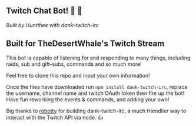 ## Twitch Chat Bot! :robot: :speech_balloon:

*Built by Huntthee*
*with dank-twitch-irc*

## Built for TheDesertWhale's Twitch Stream
This bot is capable of listening for and responding to many things, including raids, sub and gift-subs, commands and so much more!

Feel free to clone this repo and input your own information!

Once the files have downloaded run `npm install dank-twitch-irc`, replace the username, channel name and twitch OAuth token then fire up the bot! Have fun reworking the events & commands, and adding your own!

Big thanks to [robotty](https://github.com/robotty/dank-twitch-irc) for building dank-twitch-irc, a much friendlier way to interact with the Twitch API via node. :thumbsup: